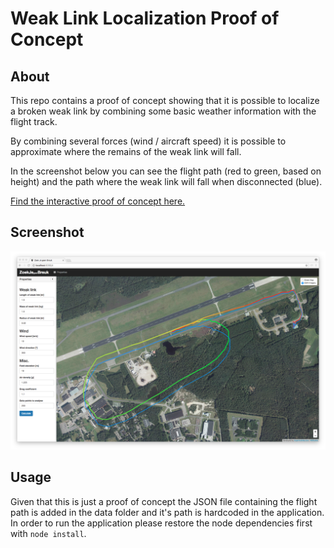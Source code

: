 Weak Link Localization Proof of Concept
=======================================

## About
This repo contains a proof of concept showing that it is possible to localize a broken weak link by combining some basic weather information with the flight track.

By combining several forces (wind / aircraft speed) it is possible to approximate where the remains of the weak link will fall. 

In the screenshot below you can see the flight path (red to green, based on height) and the path where the weak link will fall when disconnected (blue).

[Find the interactive proof of concept here.](https://wbac.github.io/weak-link-localization-poc/index.html)

## Screenshot
![Showing the flight path and the path where the weak link will fall in the browser](screenshot.png)


## Usage
Given that this is just a proof of concept the JSON file containing the flight path is added in the data folder and it's path is hardcoded in the application. In order to run the application please restore the node dependencies first with `node install`.
